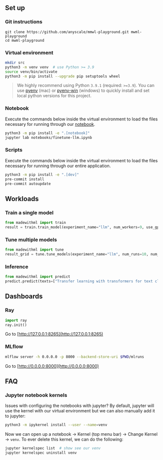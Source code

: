 
## Set up

### Git instructions
```
git clone https://github.com/anyscale/mmwl-playground.git mwml-playground
cd mwml-playground
```

### Virtual environment
```bash
mkdir src
python3 -m venv venv  # use Python >= 3.9
source venv/bin/activate
python3 -m pip install --upgrade pip setuptools wheel
```

> We highly recommend using Python `3.9.1` (required: `>=3.9`). You can use [pyenv](https://github.com/pyenv/pyenv) (mac) or [pyenv-win](https://github.com/pyenv-win/pyenv-win) (windows) to quickly install and set local python versions for this project.

### Notebook

Execute the commands below inside the virtual environment to load the files necessary for running through our [notebook](notebooks/madewithml.ipynb).

```bash
python3 -m pip install -e ".[notebook]"
jupyter lab notebooks/finetune-llm.ipynb
```

### Scripts

Execute the commands below inside the virtual environment to load the files necessary for running through our entire application.

```bash
python3 -m pip install -e ".[dev]"
pre-commit install
pre-commit autoupdate
```

## Workloads

### Train a single model
```python
from madewithml import train
result = train.train_model(experiment_name="llm", num_workers=9, use_gpu=False)
```

### Tune multiple models
```python
from madewithml import tune
result_grid = tune.tune_models(experiment_name="llm", num_runs=10, num_workers=9, use_gpu=False)
```

### Inference
```python
from madewithml import predict
predict.predict(texts=["Transfer learning with transformers for text classification."])
```

## Dashboards

### Ray
```python
import ray
ray.init()
```
Go to [http://127.0.0.1:8265](http://127.0.0.1:8265)

### MLflow
```bash
mlflow server -h 0.0.0.0 -p 8000 --backend-store-uri $PWD/mlruns
```
Go to [http://0.0.0.0:8000](http://0.0.0.0:8000)

## FAQ

### Jupyter notebook kernels

Issues with configuring the notebooks with jupyter? By default, jupyter will use the kernel with our virtual environment but we can also manually add it to jupyter:
```bash
python3 -m ipykernel install --user --name=venv
```
Now we can open up a notebook → Kernel (top menu bar) → Change Kernel → `venv`. To ever delete this kernel, we can do the following:
```bash
jupyter kernelspec list  # show see our venv
jupyter kernelspec uninstall venv
```

